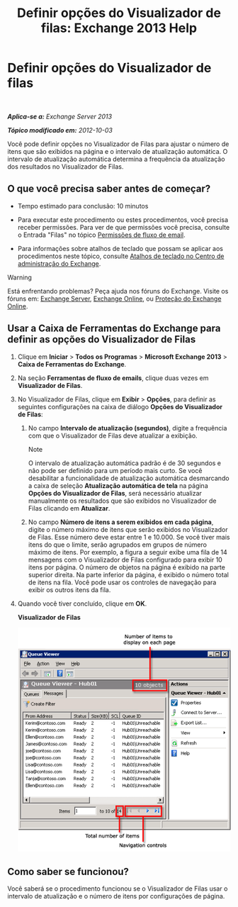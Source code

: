 ﻿---
title: 'Definir opções do Visualizador de filas: Exchange 2013 Help'
TOCTitle: Definir opções do Visualizador de filas
ms:assetid: 03a9134c-0714-4c13-b286-92bccc7ec05e
ms:mtpsurl: https://technet.microsoft.com/pt-br/library/Aa995934(v=EXCHG.150)
ms:contentKeyID: 50484887
ms.date: 05/22/2018
mtps_version: v=EXCHG.150
ms.translationtype: MT
---

# Definir opções do Visualizador de filas

 

_**Aplica-se a:** Exchange Server 2013_

_**Tópico modificado em:** 2012-10-03_

Você pode definir opções no Visualizador de Filas para ajustar o número de itens que são exibidos na página e o intervalo de atualização automática. O intervalo de atualização automática determina a frequência da atualização dos resultados no Visualizador de Filas.

## O que você precisa saber antes de começar?

  - Tempo estimado para conclusão: 10 minutos

  - Para executar este procedimento ou estes procedimentos, você precisa receber permissões. Para ver de que permissões você precisa, consulte o Entrada "Filas" no tópico [Permissões de fluxo de email](mail-flow-permissions-exchange-2013-help.md).

  - Para informações sobre atalhos de teclado que possam se aplicar aos procedimentos neste tópico, consulte [Atalhos de teclado no Centro de administração do Exchange](keyboard-shortcuts-in-the-exchange-admin-center-exchange-online-protection-help.md).


> [!WARNING]
> Está enfrentando problemas? Peça ajuda nos fóruns do Exchange. Visite os fóruns em: <A href="https://go.microsoft.com/fwlink/p/?linkid=60612">Exchange Server</A>, <A href="https://go.microsoft.com/fwlink/p/?linkid=267542">Exchange Online</A>, ou <A href="https://go.microsoft.com/fwlink/p/?linkid=285351">Proteção do Exchange Online</A>.



## Usar a Caixa de Ferramentas do Exchange para definir as opções do Visualizador de Filas

1.  Clique em **Iniciar** \> **Todos os Programas** \> **Microsoft Exchange 2013** \> **Caixa de Ferramentas do Exchange**.

2.  Na seção **Ferramentas de fluxo de emails**, clique duas vezes em **Visualizador de Filas**.

3.  No Visualizador de Filas, clique em **Exibir** \> **Opções**, para definir as seguintes configurações na caixa de diálogo **Opções do Visualizador de Filas**:
    
    1.  No campo **Intervalo de atualização (segundos)**, digite a frequência com que o Visualizador de Filas deve atualizar a exibição.
        

        > [!NOTE]
        > O intervalo de atualização automática padrão é de 30 segundos e não pode ser definido para um período mais curto. Se você desabilitar a funcionalidade de atualização automática desmarcando a caixa de seleção <STRONG>Atualização automática de tela</STRONG> na página <STRONG>Opções do Visualizador de Filas</STRONG>, será necessário atualizar manualmente os resultados que são exibidos no Visualizador de Filas clicando em <STRONG>Atualizar</STRONG>.

    
    2.  No campo **Número de itens a serem exibidos em cada página**, digite o número máximo de itens que serão exibidos no Visualizador de Filas. Esse número deve estar entre 1 e 10.000. Se você tiver mais itens do que o limite, serão agrupados em grupos de número máximo de itens. Por exemplo, a figura a seguir exibe uma fila de 14 mensagens com o Visualizador de Filas configurado para exibir 10 itens por página. O número de objetos na página é exibido na parte superior direita. Na parte inferior da página, é exibido o número total de itens na fila. Você pode usar os controles de navegação para exibir os outros itens da fila.

4.  Quando você tiver concluído, clique em **OK**.
    
    **Visualizador de Filas**
    
    ![Visualizador de Filas com mais itens do que o limite de itens](images/Aa995934.e82196e6-002a-4e9e-823d-b244b0bd25e2(EXCHG.150).gif "Visualizador de Filas com mais itens do que o limite de itens")  

## Como saber se funcionou?

Você saberá se o procedimento funcionou se o Visualizador de Filas usar o intervalo de atualização e o número de itens por configurações de página.

